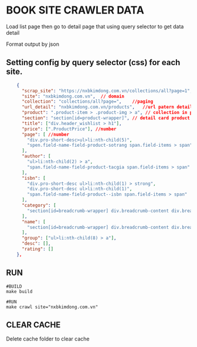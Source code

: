 # BOOK SITE CRAWLER DATA

Load list page then go to detail page that using query selector to get data detail

Format output by json

## Setting config by query selector (css) for each site.

```json
    {
      "scrap_site": "https://nxbkimdong.com.vn/collections/all?page=1", // first site
      "site": "nxbkimdong.com.vn",  // domain
      "collection": "collections/all?page=",    //paging
      "url_detail": "nxbkimdong.com.vn/products",   //url patern detail
      "product": ".product-item > .product-img > a", // collection in product list page
      "section": "section[id=product-wrapper]", // detail card product
      "title": ["div.header_wishlist > h1"],
      "price": [".ProductPrice"], //number
      "page": [ //number
        "div.pro-short-desc>ul>li:nth-child(5)",
        "spen.field-name-field-product-sotrang span.field-items > span"
      ],
      "author": [
        "ul>li:nth-child(2) > a",
        "span.field-name-field-product-tacgia span.field-items > span"
      ],
      "isbn": [
        "div.pro-short-desc ul>li:nth-child(1) > strong",
        "div.pro-short-desc ul>li:nth-child(1)",
        "span.field-name-field-product--isbn span.field-items > span"
      ],
      "category": [
        "section[id=breadcrumb-wrapper] div.breadcrumb-content div.breadcrumb-small a:nth-child(2)"
      ],
      "name": [
        "section[id=breadcrumb-wrapper] div.breadcrumb-content div.breadcrumb-small a:nth-child(3)"
      ],
      "group": ["ul>li:nth-child(8) > a"],
      "desc": [],
      "rating": []
    },
```

## RUN

```shell
#BUILD
make build

#RUN
make crawl site="nxbkimdong.com.vn"
```

## CLEAR CACHE

Delete cache folder to clear cache
